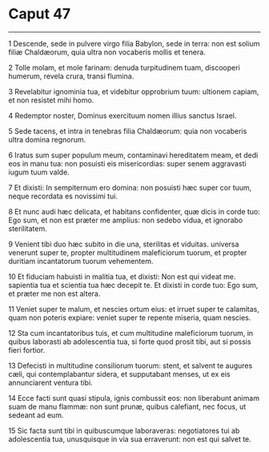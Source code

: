 # Caput 47

***

1 Descende, sede in pulvere virgo filia Babylon, sede in terra: non est solium filiæ Chaldæorum, quia ultra non vocaberis mollis et tenera.

2 Tolle molam, et mole farinam: denuda turpitudinem tuam, discooperi humerum, revela crura, transi flumina.

3 Revelabitur ignominia tua, et videbitur opprobrium tuum: ultionem capiam, et non resistet mihi homo.

4 Redemptor noster, Dominus exercituum nomen illius sanctus Israel.

5 Sede tacens, et intra in tenebras filia Chaldæorum: quia non vocaberis ultra domina regnorum.

6 Iratus sum super populum meum, contaminavi hereditatem meam, et dedi eos in manu tua: non posuisti eis misericordias: super senem aggravasti iugum tuum valde.

7 Et dixisti: In sempiternum ero domina: non posuisti hæc super cor tuum, neque recordata es novissimi tui.

8 Et nunc audi hæc delicata, et habitans confidenter, quæ dicis in corde tuo: Ego sum, et non est præter me amplius: non sedebo vidua, et ignorabo sterilitatem.

9 Venient tibi duo hæc subito in die una, sterilitas et viduitas. universa venerunt super te, propter multitudinem maleficiorum tuorum, et propter duritiam incantatorum tuorum vehementem.

10 Et fiduciam habuisti in malitia tua, et dixisti: Non est qui videat me. sapientia tua et scientia tua hæc decepit te. Et dixisti in corde tuo: Ego sum, et præter me non est altera.

11 Veniet super te malum, et nescies ortum eius: et irruet super te calamitas, quam non poteris expiare: veniet super te repente miseria, quam nescies.

12 Sta cum incantatoribus tuis, et cum multitudine maleficiorum tuorum, in quibus laborasti ab adolescentia tua, si forte quod prosit tibi, aut si possis fieri fortior.

13 Defecisti in multitudine consiliorum tuorum: stent, et salvent te augures cæli, qui contemplabantur sidera, et supputabant menses, ut ex eis annunciarent ventura tibi.

14 Ecce facti sunt quasi stipula, ignis combussit eos: non liberabunt animam suam de manu flammæ: non sunt prunæ, quibus calefiant, nec focus, ut sedeant ad eum.

15 Sic facta sunt tibi in quibuscumque laboraveras: negotiatores tui ab adolescentia tua, unusquisque in via sua erraverunt: non est qui salvet te.

